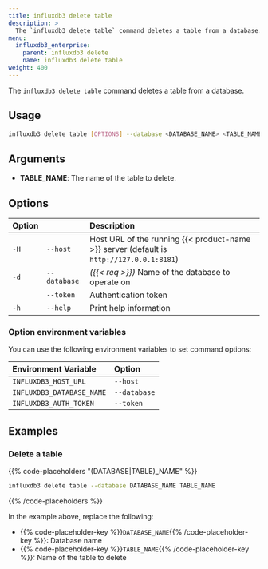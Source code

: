 ```yaml
---
title: influxdb3 delete table
description: >
  The `influxdb3 delete table` command deletes a table from a database.
menu:
  influxdb3_enterprise:
    parent: influxdb3 delete
    name: influxdb3 delete table
weight: 400
---
```


The `influxdb3 delete table` command deletes a table from a database.

## Usage

<!--pytest.mark.skip-->

```bash
influxdb3 delete table [OPTIONS] --database <DATABASE_NAME> <TABLE_NAME>
```

## Arguments

- **TABLE_NAME**: The name of the table to delete.

## Options

| Option |                 | Description                                                                              |
| :----- | :-------------- | :--------------------------------------------------------------------------------------- |
| `-H`   | `--host`        | Host URL of the running {{< product-name >}} server (default is `http://127.0.0.1:8181`) |
| `-d`   | `--database`    | _({{< req >}})_ Name of the database to operate on                                       |
|        | `--token`       | Authentication token                                                                     |
| `-h`   | `--help`        | Print help information                                                                   |

### Option environment variables

You can use the following environment variables to set command options:

| Environment Variable      | Option       |
| :------------------------ | :----------- |
| `INFLUXDB3_HOST_URL`      | `--host`     |
| `INFLUXDB3_DATABASE_NAME` | `--database` |
| `INFLUXDB3_AUTH_TOKEN`    | `--token`    |

## Examples

### Delete a table

{{% code-placeholders "(DATABASE|TABLE)_NAME" %}}

<!--pytest.mark.skip-->

```bash
influxdb3 delete table --database DATABASE_NAME TABLE_NAME
```

{{% /code-placeholders %}}

In the example above, replace the following:

- {{% code-placeholder-key %}}`DATABASE_NAME`{{% /code-placeholder-key %}}:
  Database name
- {{% code-placeholder-key %}}`TABLE_NAME`{{% /code-placeholder-key %}}: 
  Name of the table to delete
